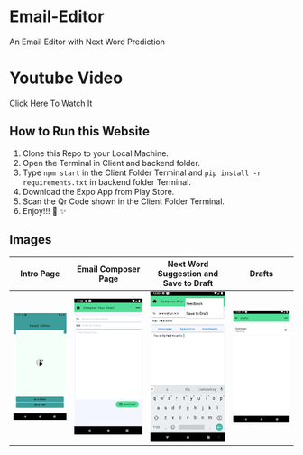# Email-Editor
An Email Editor with Next Word Prediction

# Youtube Video
[Click Here To Watch It](https://www.youtube.com/watch?v=RPTO0i6DrEo)

## How to Run this Website
1. Clone this Repo to your Local Machine.
2. Open the Terminal in Client and backend folder.
3. Type ```npm start``` in the Client Folder Terminal and ```pip install -r requirements.txt``` in backend folder Terminal.
4. Download the Expo App from Play Store.
5. Scan the Qr Code shown in the Client Folder Terminal.
6. Enjoy!!! :tada: :sparkles:

## Images

Intro Page             |  Email Composer Page | Next Word Suggestion and Save to Draft | Drafts
:-------------------------:|:-------------------------:|:-------------------------:|:-------------------------:|
<img src="Client/assets/1.png" width="250px"> | <img src="Client/assets/2.png" width="250px"> |<img src="Client/assets/3.png" width="250px"> | <img src="Client/assets/4.png" width="250px">




